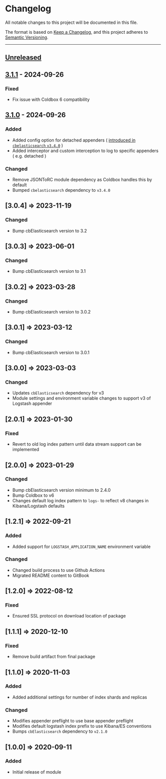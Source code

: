 # Changelog

All notable changes to this project will be documented in this file.

The format is based on [Keep a Changelog](https://keepachangelog.com/en/1.0.0/),
and this project adheres to [Semantic Versioning](https://semver.org/spec/v2.0.0.html).

* * *

## [Unreleased]

## [3.1.1] - 2024-09-26

### Fixed

-   Fix issue with Coldbox 6 compatibility

## [3.1.0] - 2024-09-26

### Added

-   Added config option for detached appenders ( [introduced in `cbelasticsearch` `v3.4.0`](https://cbelasticsearch.ortusbooks.com/logging#detached-appenders) )
-   Added interceptor and custom interception to log to specific appenders ( e.g. detached )

### Changed

-   Remove JSONToRC module dependency as Coldbox handles this by default
-   Bumped `cbelasticsearch` dependency to `v3.4.0`

## [3.0.4] => 2023-11-19

### Changed

-   Bump cbElasticsearch version to 3.2

## [3.0.3] => 2023-06-01

### Changed

-   Bump cbElasticsearch version to 3.1

## [3.0.2] => 2023-03-28

### Changed

-   Bump cbElasticsearch version to 3.0.2

## [3.0.1] => 2023-03-12

### Changed

-   Bump cbElasticsearch version to 3.0.1

## [3.0.0] => 2023-03-03

### Changed

-   Updates `cbElasticsearch` dependency for v3
-   Module settings and environment variable changes to support v3 of Logstash appender

## [2.0.1] => 2023-01-30

### Fixed

-   Revert to old log index pattern until data stream support can be implemented

## [2.0.0] => 2023-01-29

### Changed

-   Bump cbElasticsearch version minimum to 2.4.0
-   Bump Coldbox to v6
-   Changes default log index pattern to `logs-` to reflect v8 changes in Kibana/Logstash defaults

## [1.2.1] => 2022-09-21

### Added

-   Added support for `LOGSTASH_APPLICATION_NAME` environment variable

### Changed

-   Changed build process to use Github Actions
-   Migrated README content to GitBook

## [1.2.0] => 2022-08-12

### Fixed

-   Ensured SSL protocol on download location of package

## [1.1.1] => 2020-12-10

### Fixed

-   Remove build artifact from final package

## [1.1.0] => 2020-11-03

### Added

-   Added additional settings for number of index shards and replicas

### Changed

-   Modifies appender preflight to use base appender preflight
-   Modifies default logstash index prefix to use Kibana/ES conventions
-   Bumps `cbElasticsearch` dependency to `v2.1.0`

## [1.0.0] => 2020-09-11

### Added

-   Initial release of module

[Unreleased]: https://github.com/coldbox-modules/logstash/compare/v3.1.1...HEAD

[3.1.1]: https://github.com/coldbox-modules/logstash/compare/v3.1.0...v3.1.1

[3.1.0]: https://github.com/coldbox-modules/logstash/compare/cd4e8560d7af3ebcabc6c75275e4945898ccf61c...v3.1.0
